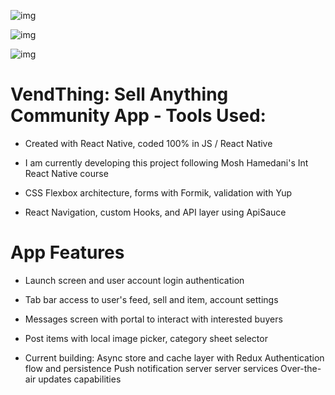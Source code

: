 ![img](src/assets/logo.jpg)

![![img](https://)](src/assets/screens.jpg)

![img](src/assets/messages.jpg)

# VendThing: Sell Anything Community App - Tools Used:

- Created with React Native, coded 100% in JS / React Native

- I am currently developing this project following
  Mosh Hamedani's Int React Native course

- CSS Flexbox architecture, forms with Formik, validation with Yup

- React Navigation, custom Hooks, and API layer using ApiSauce

# App Features

- Launch screen and user account login authentication

- Tab bar access to user's feed, sell and item, account settings

- Messages screen with portal to interact with interested buyers

- Post items with local image picker, category sheet selector

- Current building: 
  Async store and cache layer with Redux
  Authentication flow and persistence
  Push notification server server services
  Over-the-air updates capabilities 
